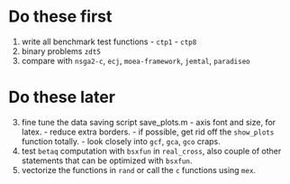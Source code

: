 Do these first
===============

  1. write all benchmark test functions
    - `ctp1` - `ctp8`    
  3. binary problems `zdt5`
  2. compare with `nsga2-c`, `ecj`, `moea-framework`, `jemtal`, `paradiseo`

Do these later
==============

  3. fine tune the data saving script save_plots.m
    - axis font and size, for latex.
    - reduce extra borders.
    - if possible, get rid off the `show_plots` function totally.
    - look closely into `gcf`, `gca`, `gco` craps.
  4. test `betaq` computation with `bsxfun` in `real_cross`, also couple of other statements that can be optimized with `bsxfun`.
  5. vectorize the functions in `rand` or call the `c` functions using `mex`.
